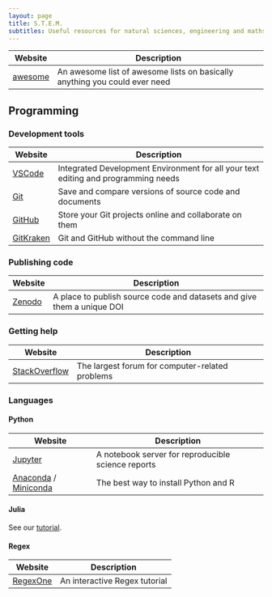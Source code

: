 ```yaml
---
layout: page
title: S.T.E.M.
subtitles: Useful resources for natural sciences, engineering and maths
---
```


| Website                                            | Description                                                                |
| -------------------------------------------------- | -------------------------------------------------------------------------- |
| [awesome](https://github.com/sindresorhus/awesome) | An awesome list of awesome lists on basically anything you could ever need |

## Programming

### Development tools

| Website                                  | Description                                                                        |
| ---------------------------------------- | ---------------------------------------------------------------------------------- |
| [VSCode](https://code.visualstudio.com/) | Integrated Development Environment for all your text editing and programming needs |
| [Git](https://git-scm.com/)              | Save and compare versions of source code and documents                             |
| [GitHub](https://github.com)             | Store your Git projects online and collaborate on them                             |
| [GitKraken](https://www.gitkraken.com/)  | Git and GitHub without the command line                                            |

### Publishing code

| Website                       | Description                                                            |
| ----------------------------- | ---------------------------------------------------------------------- |
| [Zenodo](https://zenodo.org/) | A place to publish source code and datasets and give them a unique DOI |

### Getting help

| Website                                     | Description                                     |
| ------------------------------------------- | ----------------------------------------------- |
| [StackOverflow](https://stackoverflow.com/) | The largest forum for computer-related problems |

### Languages

#### Python

| Website                                                                                             | Description                                        |
| --------------------------------------------------------------------------------------------------- | -------------------------------------------------- |
| [Jupyter](https://jupyter.org/)                                                                     | A notebook server for reproducible science reports |
| [Anaconda](https://www.anaconda.com/) / [Miniconda](https://docs.conda.io/en/latest/miniconda.html) | The best way to install Python and R               |

#### Julia

See our [tutorial](../../tutorials/julia).

#### Regex

| Website                           | Description                   |
| --------------------------------- | ----------------------------- |
| [RegexOne](https://regexone.com/) | An interactive Regex tutorial |

